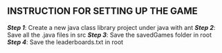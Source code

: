 ## INSTRUCTION FOR SETTING UP THE GAME ##

***Step 1***: Create a new java class library project under java with ant
***Step 2***: Save all the .java files in src
***Step 3***: Save the savedGames folder in root
***Step 4***: Save the leaderboards.txt in root

